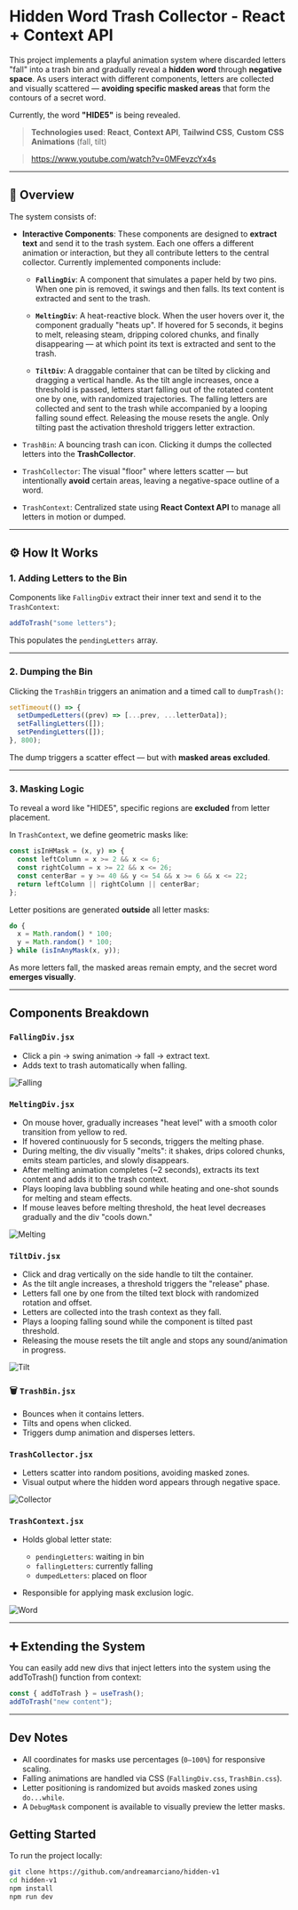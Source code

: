 # Hidden Word Trash Collector - React + Context API

This project implements a playful animation system where discarded letters "fall" into a trash bin and gradually reveal a **hidden word** through **negative space**. As users interact with different components, letters are collected and visually scattered — **avoiding specific masked areas** that form the contours of a secret word.

Currently, the word **"HIDE5"** is being revealed.

> **Technologies used**:
> **React**, **Context API**, **Tailwind CSS**, **Custom CSS Animations** (fall, tilt)

> https://www.youtube.com/watch?v=0MFevzcYx4s

---

## 🧩 Overview

The system consists of:

- **Interactive Components**: These components are designed to **extract text** and send it to the trash system. Each one offers a different animation or interaction, but they all contribute letters to the central collector.
  Currently implemented components include:

  - **`FallingDiv`**: A component that simulates a paper held by two pins. When one pin is removed, it swings and then falls. Its text content is extracted and sent to the trash.

  - **`MeltingDiv`**: A heat-reactive block. When the user hovers over it, the component gradually "heats up". If hovered for 5 seconds, it begins to melt, releasing steam, dripping colored chunks, and finally disappearing — at which point its text is extracted and sent to the trash.

  - **`TiltDiv`**: A draggable container that can be tilted by clicking and dragging a vertical handle. As the tilt angle increases, once a threshold is passed, letters start falling out of the rotated content one by one, with randomized trajectories. The falling letters are collected and sent to the trash while accompanied by a looping falling sound effect. Releasing the mouse resets the angle. Only tilting past the activation threshold triggers letter extraction.

- `TrashBin`: A bouncing trash can icon. Clicking it dumps the collected letters into the **TrashCollector**.
- `TrashCollector`: The visual "floor" where letters scatter — but intentionally **avoid** certain areas, leaving a negative-space outline of a word.
- `TrashContext`: Centralized state using **React Context API** to manage all letters in motion or dumped.

---

## ⚙️ How It Works

### 1. **Adding Letters to the Bin**

Components like `FallingDiv` extract their inner text and send it to the `TrashContext`:

```js
addToTrash("some letters");
```

This populates the `pendingLetters` array.

---

### 2. **Dumping the Bin**

Clicking the `TrashBin` triggers an animation and a timed call to `dumpTrash()`:

```js
setTimeout(() => {
  setDumpedLetters((prev) => [...prev, ...letterData]);
  setFallingLetters([]);
  setPendingLetters([]);
}, 800);
```

The dump triggers a scatter effect — but with **masked areas excluded**.

---

### 3. **Masking Logic**

To reveal a word like "HIDE5", specific regions are **excluded** from letter placement.

In `TrashContext`, we define geometric masks like:

```js
const isInHMask = (x, y) => {
  const leftColumn = x >= 2 && x <= 6;
  const rightColumn = x >= 22 && x <= 26;
  const centerBar = y >= 40 && y <= 54 && x >= 6 && x <= 22;
  return leftColumn || rightColumn || centerBar;
};
```

Letter positions are generated **outside** all letter masks:

```js
do {
  x = Math.random() * 100;
  y = Math.random() * 100;
} while (isInAnyMask(x, y));
```

As more letters fall, the masked areas remain empty, and the secret word **emerges visually**.

---

## Components Breakdown

### `FallingDiv.jsx`

- Click a pin → swing animation → fall → extract text.
- Adds text to trash automatically when falling.

![Falling](/public/images/about/fallingDiv.webp)

### `MeltingDiv.jsx`

- On mouse hover, gradually increases "heat level" with a smooth color transition from yellow to red.
- If hovered continuously for 5 seconds, triggers the melting phase.
- During melting, the div visually "melts": it shakes, drips colored chunks, emits steam particles, and slowly disappears.
- After melting animation completes (~2 seconds), extracts its text content and adds it to the trash context.
- Plays looping lava bubbling sound while heating and one-shot sounds for melting and steam effects.
- If mouse leaves before melting threshold, the heat level decreases gradually and the div "cools down."

![Melting](/public/images/about/meltingDiv.webp)

### `TiltDiv.jsx`

- Click and drag vertically on the side handle to tilt the container.
- As the tilt angle increases, a threshold triggers the "release" phase.
- Letters fall one by one from the tilted text block with randomized rotation and offset.
- Letters are collected into the trash context as they fall.
- Plays a looping falling sound while the component is tilted past threshold.
- Releasing the mouse resets the tilt angle and stops any sound/animation in progress.

![Tilt](/public/images/about/tiltDiv.webp)

### 🗑️ `TrashBin.jsx`

- Bounces when it contains letters.
- Tilts and opens when clicked.
- Triggers dump animation and disperses letters.

### `TrashCollector.jsx`

- Letters scatter into random positions, avoiding masked zones.
- Visual output where the hidden word appears through negative space.

![Collector](/public/images/about/emptyBin.webp)

### `TrashContext.jsx`

- Holds global letter state:

  - `pendingLetters`: waiting in bin
  - `fallingLetters`: currently falling
  - `dumpedLetters`: placed on floor

- Responsible for applying mask exclusion logic.

![Word](/public/images/about/fullBin.webp)

---

## ➕ Extending the System

You can easily add new divs that inject letters into the system using the addToTrash() function from context:

```js
const { addToTrash } = useTrash();
addToTrash("new content");
```

---

## Dev Notes

- All coordinates for masks use percentages (`0–100%`) for responsive scaling.
- Falling animations are handled via CSS (`FallingDiv.css`, `TrashBin.css`).
- Letter positioning is randomized but avoids masked zones using `do...while`.
- A `DebugMask` component is available to visually preview the letter masks.

## Getting Started

To run the project locally:

```bash
git clone https://github.com/andreamarciano/hidden-v1
cd hidden-v1
npm install
npm run dev
```
